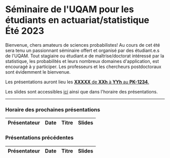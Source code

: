 # Séminaire de l'UQAM pour les étudiants en actuariat/statistique <br> Été 2023

Bienvenue, chers amateurs de sciences probabilistes! Au cours de cet été sera tenu un passionnant séminaire offert et organisé par des étudiant.e.s de l'UQAM. Tout stagiaire ou étudiant.e de maîtrise/doctorat intéressé par la statistique, les probabilités et leurs nombreux domaines d'application, est encouragé à y participer. Les professeurs et les chercheurs postdoctoraux sont évidemment le bienvenue. 

Les présentations auront lieu les <ins> **XXXXX** de **XXh** à **YYh** au **PK-1234**. </ins>

Les slides sont accessibles [ici](Slides/) ainsi que dans l'horaire des présentations.

---
### Horaire des prochaines présentations
**Présentateur** | **Date** | **Titre** | **Slides**
:---: | :---: | :---: | :---:

### Présentations précédentes
**Présentateur** | **Date** | **Titre** | **Slides**
:---: | :---: | :---: | :---:
